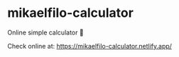 # mikaelfilo-calculator

Online simple calculator 📱

Check online at: https://mikaelfilo-calculator.netlify.app/
